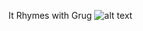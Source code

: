 It Rhymes with Grug
![alt text](https://www.reddit.com/media?url=https%3A%2F%2Fi.redd.it%2F6pm92lz2hs191.jpg)